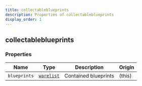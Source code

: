 ```yaml
---
title: collectableblueprints
description: Properties of collectableblueprints
display_order: 1
---
```


## collectableblueprints

### Properties

| Name | Type | Description | Origin |
|------|------|-------------|--------|
| `blueprints` | [`warelist`](./warelist.md) | Contained blueprints | (this) |

